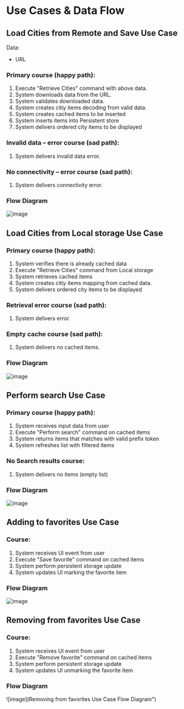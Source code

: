# Use Cases & Data Flow

## Load Cities from Remote and Save Use Case
Data:
-   URL

### Primary course (happy path):

1. Execute "Retrieve Cities" command with above data.
2. System downloads data from the URL.
3. System validates downloaded data.
4. System creates citiy items decoding from valid data.
5. System creates cached items to be inserted
6. System inserts items into Persistent store
7. System delivers ordered city items to be displayed

### Invalid data – error course (sad path):

1.  System delivers invalid data error.

### No connectivity – error course (sad path):

1.  System delivers connectivity error.

### Flow Diagram

![image](LoadCitiesFromRemoteAndSaveUseCaseFlow.png "Load Cities from Remote and Save Use Case Flow Diagram")

## Load Cities from Local storage Use Case

### Primary course (happy path):

1. System verifies there is already cached data
2. Execute "Retrieve Cities" command from Local storage
3. System retrieves cached items
4. System creates citiy items mapping from cached data.
5. System delivers ordered city items to be displayed

### Retrieval error course (sad path):

1.  System delivers error.

### Empty cache course (sad path):

1.  System delivers no cached items.

### Flow Diagram

![image](LoadCitiesFromLocalStorageUseCaseFlow.png "Load Cities from Local storage Use Case Flow Diagram")

## Perform search Use Case
### Primary course (happy path):
1. System receives input data from user
2. Execute "Perform search" command on cached items
3. System returns items that matches with valid prefix token
4. System refreshes list with filtered items

### No Search results course:
1. System delivers no items (empty list)

### Flow Diagram

![image](PerformSearchUseCaseFlow.png "Perform search Use Case Flow Diagram")

## Adding to favorites Use Case
### Course:
1. System receives UI event from user
2. Execute "Save favorite" command on cached items
3. System perform persistent storage update
4. System updates UI marking the favorite item

### Flow Diagram

![image](PerformSearchUseCaseFlow.png "Adding to favorites Use Case Flow Diagram")

## Removing from favorites Use Case
### Course:
1. System receives UI event from user
2. Execute "Remove favorite" command on cached items
3. System perform persistent storage update
4. System updates UI unmarking the favorite item

### Flow Diagram

![image](Removing from favorites Use Case Flow Diagram")

